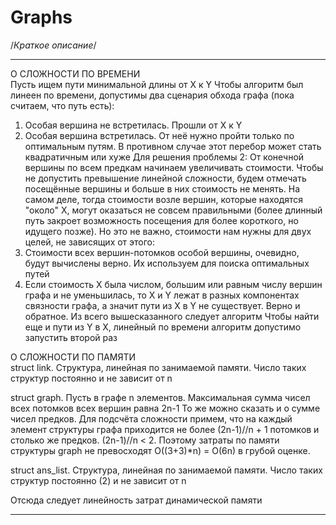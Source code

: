 # Graphs

/*Краткое описание*/
_______________________________________________________________________________________________________________________________________________________________

О СЛОЖНОСТИ ПО ВРЕМЕНИ<br />
Пусть ищем пути минимальной длины от X к Y
Чтобы алгоритм был линеен по времени, допустимы два сценария обхода графа (пока считаем, что путь есть):
  1. Особая вершина не встретилась. Прошли от X к Y
  2. Особая вершина встретилась. От неё нужно пройти только по оптимальным путям. В противном случае этот перебор может стать квадратичным или хуже
Для решения проблемы 2:
От конечной вершины по всем предкам начинаем увеличивать стоимости. Чтобы не допустить превышение линейной сложности, будем отмечать посещённые вершины и больше в них стоимость не менять.
На самом деле, тогда стоимости возле вершин, которые находятся "около" X, могут оказаться не совсем правильными (более длинный путь закроет возможность посещения для более короткого, но идущего позже).
Но это не важно, стоимости нам нужны для двух целей, не зависящих от этого: 
  1. Стоимости всех вершин-потомков особой вершины, очевидно, будут вычислены верно. Их используем для поиска оптимальных путей
  2. Если стоимость X была числом, большим или равным числу вершин графа и не уменьшилась, то X и Y лежат в разных компонентах связности графа, а значит пути из X в Y не существует. Верно и обратное.
Из всего вышесказанного следует алгоритм
Чтобы найти еще и пути из Y в X, линейный по времени алгоритм допустимо запустить второй раз

О СЛОЖНОСТИ ПО ПАМЯТИ<br />
struct link. Структура, линейная по занимаемой памяти. Число таких структур постоянно и не зависит от n

struct graph. Пусть в графе n элементов. Максимальная сумма чисел всех потомков всех вершин равна 2n-1
То же можно сказать и о сумме чисел предков. Для подсчёта сложности примем, что на каждый элемент структуры графа приходится
не более (2n-1)//n + 1 потомков и столько же предков. (2n-1)//n < 2. Поэтому затраты по памяти структуры graph не
превосходят О((3+3)*n) = O(6n) в грубой оценке.

struct ans_list. Структура, линейная по занимаемой памяти. Число таких структур постоянно (2) и не зависит от n

Отсюда следует линейность затрат динамической памяти
_______________________________________________________________________________________________________________________________________________________________
